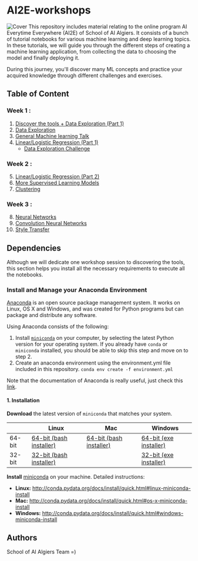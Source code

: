 # AI2E-workshops
<img src="assets/images/Cover.png" alt="Cover" title="AI2E Cover" />
This repository includes material relating to the online program AI Everytime Everywhere (AI2E) of School of AI Algiers.  It consists of a bunch of tutorial notebooks for various machine learning and deep learning topics. In these tutorials, we will guide you through the different steps of creating a machine learning application, from collecting the data to choosing the model and finally deploying it. 

During this journey, you'll discover many ML concepts and practice your acquired knowledge through different challenges and exercises. 

## Table of Content 

### Week 1 : 
1. [Discover the tools + Data Exploration (Part 1)](https://github.com/SchoolofAI-Algiers/AI2E-workshops/tree/master/Discover_the_tools) 
2. [Data Exploration](https://github.com/SchoolofAI-Algiers/AI2E-workshops/tree/master/Data_exploration) 
3. [General Machine learning Talk](https://github.com/SchoolofAI-Algiers/AI2E-workshops/tree/master/General_Machine_Learning)
4. [Linear/Logistic Regression (Part 1)](https://github.com/SchoolofAI-Algiers/AI2E-workshops/tree/master/Linear_Regression)
    * [Data Exploration Challenge](https://github.com/SchoolofAI-Algiers/AI2E-workshops/tree/master/challenge_data_exploration)
### Week 2 : 
5. [Linear/Logistic Regression (Part 2)](https://github.com/SchoolofAI-Algiers/AI2E-workshops/tree/master/WorkshopLogistic)
6. [More Supervised Learning Models](https://github.com/SchoolofAI-Algiers/AI2E-workshops/tree/master/More_Supervised_learning_algorithms)
7. [Clustering](https://github.com/SchoolofAI-Algiers/AI2E-workshops/tree/master/Clustering)
### Week 3 : 
8. [Neural Networks]()
9. [Convolution Neural Networks](https://github.com/SchoolofAI-Algiers/AI2E-workshops/tree/master/CNNs)
10. [Style Transfer](https://github.com/SchoolofAI-Algiers/AI2E-workshops/tree/master/Transfer_Learning)

## Dependencies 
Although we will dedicate one workshop session to discovering the tools, this section helps you install all the necessary requirements to execute all the notebooks. 

### Install and Manage your Anaconda Environment 

[Anaconda](https://www.anaconda.com/) is an open source package management system. It works on Linux, OS X and Windows, and was created for Python programs but can package and distribute any software.

Using Anaconda consists of the following:
1. Install [`miniconda`](http://conda.pydata.org/miniconda.html) on your computer, by selecting the latest Python version for your operating system. If you already have `conda` or `miniconda` installed, you should be able to skip this step and move on to step 2.
2. Create an anaconda environment using the environment.yml file included in this repository. ``` conda env create -f environment.yml ``` 

Note that the documentation of Anaconda is really useful, just check this [link](https://docs.conda.io/projects/conda/en/latest/user-guide/tasks/manage-environments.html#creating-an-environment-from-an-environment-yml-file). 

#### 1. Installation

**Download** the latest version of `miniconda` that matches your system.

|        | Linux | Mac | Windows | 
|--------|-------|-----|---------|
| 64-bit | [64-bit (bash installer)][lin64] | [64-bit (bash installer)][mac64] | [64-bit (exe installer)][win64]
| 32-bit | [32-bit (bash installer)][lin32] |  | [32-bit (exe installer)][win32]

[win64]: https://repo.continuum.io/miniconda/Miniconda3-latest-Windows-x86_64.exe
[win32]: https://repo.continuum.io/miniconda/Miniconda3-latest-Windows-x86.exe
[mac64]: https://repo.continuum.io/miniconda/Miniconda3-latest-MacOSX-x86_64.sh
[lin64]: https://repo.continuum.io/miniconda/Miniconda3-latest-Linux-x86_64.sh
[lin32]: https://repo.continuum.io/miniconda/Miniconda3-latest-Linux-x86.sh

**Install** [miniconda](http://conda.pydata.org/miniconda.html) on your machine. Detailed instructions:

- **Linux:** http://conda.pydata.org/docs/install/quick.html#linux-miniconda-install
- **Mac:** http://conda.pydata.org/docs/install/quick.html#os-x-miniconda-install
- **Windows:** http://conda.pydata.org/docs/install/quick.html#windows-miniconda-install


## Authors 

School of AI Algiers Team =) 

